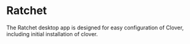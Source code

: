 # Ratchet

The Ratchet desktop app is designed for easy configuration of Clover, including initial installation of clover.
